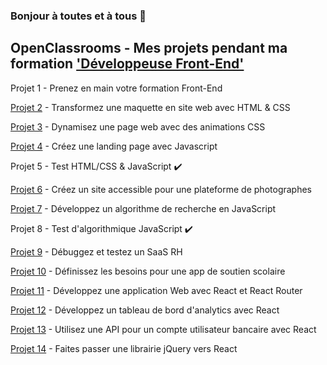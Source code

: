 ### Bonjour à toutes et à tous 👋

## OpenClassrooms - Mes projets pendant ma formation ['Développeuse Front-End'](https://openclassrooms.com/fr/paths/314-developpeur-front-end)

Projet 1 - Prenez en main votre formation Front-End

[Projet 2](https://github.com/CathelineOnceUponATime/CathelineGrappin_2_20082021) - Transformez une maquette en site web avec HTML & CSS

[Projet 3](https://github.com/CathelineOnceUponATime/CathelineGrappin_3_02102021) - Dynamisez une page web avec des animations CSS

[Projet 4](https://github.com/CathelineOnceUponATime/GameOn-website-FR) - Créez une landing page avec Javascript

Projet 5 - Test HTML/CSS & JavaScript  ✔️

[Projet 6](https://github.com/CathelineOnceUponATime/CathelineGrappin_6_20122021) - Créez un site accessible pour une plateforme de photographes

[Projet 7](https://github.com/CathelineOnceUponATime/CathelineGrappin_7_09112021) - Développez un algorithme de recherche en JavaScript

Projet 8 - Test d'algorithmique JavaScript ✔️

[Projet 9](https://github.com/CathelineOnceUponATime/Billed-app-FR-Front) - Débuggez et testez un SaaS RH

[Projet 10]() - Définissez les besoins pour une app de soutien scolaire

[Projet 11](https://github.com/CathelineOnceUponATime/CathelineGrappin_11_28022022) - Développez une application Web avec React et React Router

[Projet 12](https://github.com/CathelineOnceUponATime/CathelineGrappin_12_10032022) - Développez un tableau de bord d'analytics avec React

[Projet 13](https://github.com/CathelineOnceUponATime/CathelineGrappin_13_04042022-Front) - Utilisez une API pour un compte utilisateur bancaire avec React

[Projet 14](https://github.com/CathelineOnceUponATime/CathelineGrappin_14_27042022) - Faites passer une librairie jQuery vers React
